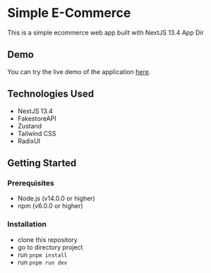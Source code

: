# Simple E-Commerce

This is a simple ecommerce web app built with NextJS 13.4 App Dir

## Demo

You can try the live demo of the application [here](https://simple-ecommerce-appdir.vercel.app/).

## Technologies Used

- NextJS 13.4
- FakestoreAPI
- Zustand 
- Tailwind CSS
- RadixUI

## Getting Started

### Prerequisites

- Node.js (v14.0.0 or higher)
- npm (v6.0.0 or higher)

### Installation

- clone this repository
- go to directory project
- run `pnpm install`
- run `pnpm run dev`

